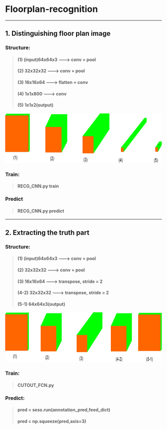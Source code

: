 Floorplan-recognition
==============================
------------------------------
## 1. Distinguishing floor plan image
### Structure:  
> #### (1) (input)64x64x3 ---> conv + pool  
> #### (2) 32x32x32 ---> conv + pool  
> #### (3) 16x16x64 ---> flatten + conv  
> #### (4) 1x1x800 ---> conv
> #### (5) 1x1x2(output)  
<div align = left><img width='700' height='160' src='https://github.com/Menglinucas/Floorplan-recognition/blob/master/RECG_CNN_structure.jpg'></div>  

### Train:  
> #### RECG_CNN.py train  
### Predict
> #### RECG_CNN.py predict
------------------------------
## 2. Extracting the truth part  
### Structure:  
> #### (1) (input)64x64x3 ---> conv + pool  
> #### (2) 32x32x32 ---> conv + pool  
> #### (3) 16x16x64 ---> transpose, stride = 2  
> #### (4-2) 32x32x32 ---> transpose, stride = 2  
> #### (5-1) 64x64x3(output)
<div align = left><img width='700' height='160' src='https://github.com/Menglinucas/Floorplan-recognition/blob/master/CUTOUT_FCN_structure.jpg'></div>  

### Train:  
> #### CUTOUT_FCN.py  
### Predict:  
> #### pred = sess.run(annotation_pred,feed_dict)  
> #### pred = np.squeeze(pred,axis=3)  
